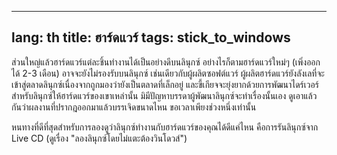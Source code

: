
---
lang: th
title: ฮาร์ดแวร์
tags: stick_to_windows
---

ส่วนใหญ่แล้วฮาร์ดแวร์แต่ละชิ้นทำงานได้เป็นอย่างดีบนลินุกซ์ อย่างไรก็ตามฮาร์ดแวร์ใหม่ๆ (เพิ่งออกได้ 2-3 เดือน) อาจจะยังไม่รองรับบนลินุกซ์ เช่นเดียวกับผู้ผลิตซอฟต์แวร์ ผู้ผลิตฮาร์ดแวร์ยังลังเลที่จะเข้าสู่ตลาดลินุกซ์เนื่องจากถูกมองว่ายังเป็นตลาดที่เล็กอยู่ และขี้เกียจจะยุ่งยากด้วยการพัฒนาไดร์เวอร์สำหรับลินุกซ์ให้ฮาร์ดแวร์ของเขาเหล่านั้น มิมีปัญหาบรรดาผู้พัฒนาลินุกซ์จะทำเรื่องนั้นเอง ดูเอาแล้วกันว่าผลงานที่ปรากฎออกมาแล้วบรรเจิดขนาดไหน ขอเวลาเพียงช่วงหนึ่งเท่านั้น

หนทางที่ดีที่สุดสำหรับการลองดูว่าลินุกซ์ทำงานกับฮาร์ดแวร์ของคุณได้ดีแค่ไหน คือการรันลินุกซ์จาก Live CD (ดูเรื่อง "ลองลินุกซ์โดยไม่แตะต้องวินโดวส์")

